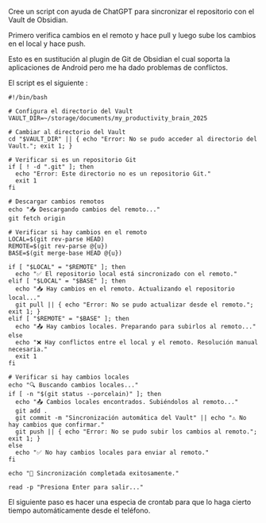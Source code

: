 Cree un script con ayuda de ChatGPT para sincronizar el repositorio con el Vault de Obsidian. 

Primero verifica cambios en el remoto y hace pull y luego sube los cambios en el local y hace push.

Esto es en sustitución al plugin de Git de Obsidian el cual soporta la aplicaciones de Android pero me ha dado problemas de conflictos. 

El script es el siguiente :

```
#!/bin/bash

# Configura el directorio del Vault
VAULT_DIR=~/storage/documents/my_productivity_brain_2025

# Cambiar al directorio del Vault
cd "$VAULT_DIR" || { echo "Error: No se pudo acceder al directorio del Vault."; exit 1; }

# Verificar si es un repositorio Git
if [ ! -d ".git" ]; then
  echo "Error: Este directorio no es un repositorio Git."
  exit 1
fi

# Descargar cambios remotos
echo "📥 Descargando cambios del remoto..."
git fetch origin

# Verificar si hay cambios en el remoto
LOCAL=$(git rev-parse HEAD)
REMOTE=$(git rev-parse @{u})
BASE=$(git merge-base HEAD @{u})

if [ "$LOCAL" = "$REMOTE" ]; then
  echo "✅ El repositorio local está sincronizado con el remoto."
elif [ "$LOCAL" = "$BASE" ]; then
  echo "📥 Hay cambios en el remoto. Actualizando el repositorio local..."
  git pull || { echo "Error: No se pudo actualizar desde el remoto."; exit 1; }
elif [ "$REMOTE" = "$BASE" ]; then
  echo "📤 Hay cambios locales. Preparando para subirlos al remoto..."
else
  echo "❌ Hay conflictos entre el local y el remoto. Resolución manual necesaria."
  exit 1
fi

# Verificar si hay cambios locales
echo "🔍 Buscando cambios locales..."
if [ -n "$(git status --porcelain)" ]; then
  echo "📤 Cambios locales encontrados. Subiéndolos al remoto..."
  git add .
  git commit -m "Sincronización automática del Vault" || echo "⚠️ No hay cambios que confirmar."
  git push || { echo "Error: No se pudo subir los cambios al remoto."; exit 1; }
else
  echo "✅ No hay cambios locales para enviar al remoto."
fi

echo "🚀 Sincronización completada exitosamente."

read -p "Presiona Enter para salir..."
```
El siguiente paso es hacer una especia de crontab para que lo haga cierto tiempo automáticamente desde el teléfono. 